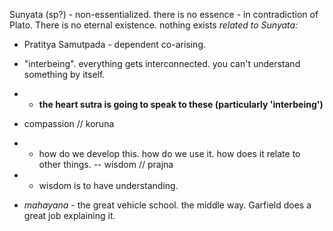 Sunyata (sp?) - non-essentialized. there is no essence - in contradiction of Plato. There is no eternal existence. nothing exists
  *related to Sunyata:*
  - Pratitya Samutpada - dependent co-arising. 
  - "interbeing". everything gets interconnected. you can't understand something by itself. 
  - - **the heart sutra is going to speak to these (particularly 'interbeing')**
- compassion // koruna
- - how do we develop this. how do we use it. how does it relate to other things. 
-- wisdom // prajna
- - wisdom is to have understanding. 


- *mahayana* - the great vehicle school. the middle way. Garfield does a great job explaining it. 